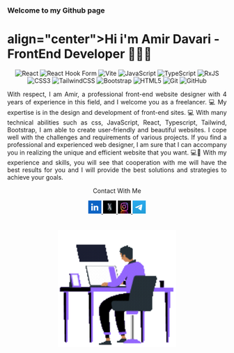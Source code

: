 ### Welcome to my Github page
# align="center">Hi i'm Amir Davari - FrontEnd Developer 👨🏼‍💻
<div align="center">
 
![React](https://img.shields.io/badge/react-%2320232a.svg?style=for-the-badge&logo=react&logoColor=%2361DAFB) ![React Hook Form](https://img.shields.io/badge/React%20Hook%20Form-%23EC5990.svg?style=for-the-badge&logo=reacthookform&logoColor=white) ![Vite](https://img.shields.io/badge/vite-%23646CFF.svg?style=for-the-badge&logo=vite&logoColor=white) ![JavaScript](https://img.shields.io/badge/javascript-%23323330.svg?style=for-the-badge&logo=javascript&logoColor=%23F7DF1E) ![TypeScript](https://img.shields.io/badge/typescript-%23007ACC.svg?style=for-the-badge&logo=typescript&logoColor=white) ![RxJS](https://img.shields.io/badge/rxjs-%23B7178C.svg?style=for-the-badge&logo=reactivex&logoColor=white) ![CSS3](https://img.shields.io/badge/css3-%231572B6.svg?style=for-the-badge&logo=css3&logoColor=white) ![TailwindCSS](https://img.shields.io/badge/tailwindcss-%2338B2AC.svg?style=for-the-badge&logo=tailwind-css&logoColor=white)  ![Bootstrap](https://img.shields.io/badge/bootstrap-%238511FA.svg?style=for-the-badge&logo=bootstrap&logoColor=white) ![HTML5](https://img.shields.io/badge/html5-%23E34F26.svg?style=for-the-badge&logo=html5&logoColor=white) ![Git](https://img.shields.io/badge/git-%23F05033.svg?style=for-the-badge&logo=git&logoColor=white) ![GitHub](https://img.shields.io/badge/github-%23121011.svg?style=for-the-badge&logo=github&logoColor=white)
 
</div>
<p align="justify">
 With respect, I am Amir, a professional front-end website designer with 4 years of experience in this field, and I welcome you as a freelancer.
💻 My expertise is in the design and development of front-end sites. 
💻 With many technical abilities such as css, JavaScript, React, Typescript, Tailwind, Bootstrap, I am able to create user-friendly and beautiful websites. I cope well with the challenges and requirements of various projects. If you find a professional and experienced web designer, I am sure that I can accompany you in realizing the unique and efficient website that you want. 
💻🤝 With my experience and skills, you will see that cooperation with me will have the best results for you and I will provide the best solutions and strategies to achieve your goals. 
</p>

<div align="center">
 <p bgColor="green">Contact With Me</p>
 <a target="_self" href="https://linkedin.com/in/amirdavari-dev"> <img width="30" height="30" src="https://github.com/amirdavari-dev/amirdavari-dev/blob/main/images/linkedin.png?raw=true" /> </a>
 <a target="_self" href="https://twitter.com/amirdavarich"> <img width="30" height="30" src="https://github.com/amirdavari-dev/amirdavari-dev/blob/main/images/twitt.jpg?raw=true" /> </a>
 <a target="_self" href="https://instagram.com/amirdavarich"> <img width="30" height="30" src="https://github.com/amirdavari-dev/amirdavari-dev/blob/main/images/inss.jpg?raw=true" /> </a>
 <a href="https://t.me/amirdavari_ch"> <img width="30" height="30" src="https://github.com/amirdavari-dev/amirdavari-dev/blob/main/images/tel.jpg?raw=true" /> </a>
</div>
<br />
<br />
<div align="center">
 
<img align="center" width="270"   src="https://github.com/amirdavari-dev/amirdavari-dev/blob/main/images/Animation%20-%201713080418872.gif?raw=true" />
</div>
